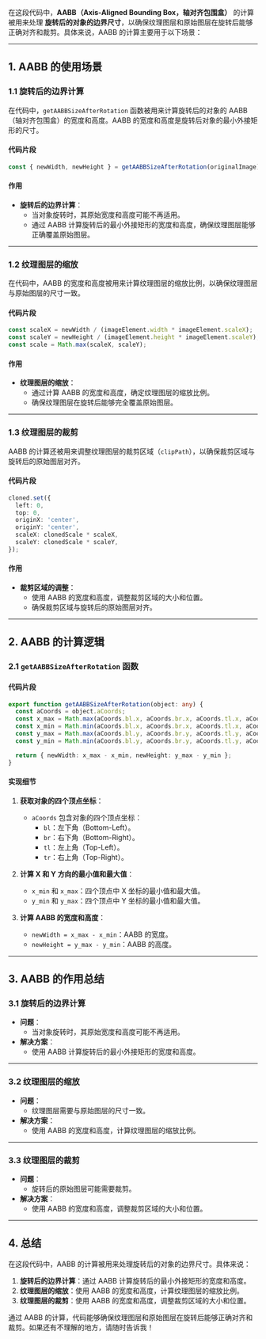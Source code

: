 在这段代码中，**AABB（Axis-Aligned Bounding Box，轴对齐包围盒）** 的计算被用来处理 **旋转后的对象的边界尺寸**，以确保纹理图层和原始图层在旋转后能够正确对齐和裁剪。具体来说，AABB 的计算主要用于以下场景：

---

## **1. AABB 的使用场景**

### **1.1 旋转后的边界计算**
在代码中，`getAABBSizeAfterRotation` 函数被用来计算旋转后的对象的 AABB（轴对齐包围盒）的宽度和高度。AABB 的宽度和高度是旋转后对象的最小外接矩形的尺寸。

#### **代码片段**
```typescript
const { newWidth, newHeight } = getAABBSizeAfterRotation(originalImage);
```

#### **作用**
- **旋转后的边界计算**：
  - 当对象旋转时，其原始宽度和高度可能不再适用。
  - 通过 AABB 计算旋转后的最小外接矩形的宽度和高度，确保纹理图层能够正确覆盖原始图层。

---

### **1.2 纹理图层的缩放**
在代码中，AABB 的宽度和高度被用来计算纹理图层的缩放比例，以确保纹理图层与原始图层的尺寸一致。

#### **代码片段**
```typescript
const scaleX = newWidth / (imageElement.width * imageElement.scaleX);
const scaleY = newHeight / (imageElement.height * imageElement.scaleY);
const scale = Math.max(scaleX, scaleY);
```

#### **作用**
- **纹理图层的缩放**：
  - 通过计算 AABB 的宽度和高度，确定纹理图层的缩放比例。
  - 确保纹理图层在旋转后能够完全覆盖原始图层。

---

### **1.3 纹理图层的裁剪**
AABB 的计算还被用来调整纹理图层的裁剪区域（`clipPath`），以确保裁剪区域与旋转后的原始图层对齐。

#### **代码片段**
```typescript
cloned.set({
  left: 0,
  top: 0,
  originX: 'center',
  originY: 'center',
  scaleX: clonedScale * scaleX,
  scaleY: clonedScale * scaleY,
});
```

#### **作用**
- **裁剪区域的调整**：
  - 使用 AABB 的宽度和高度，调整裁剪区域的大小和位置。
  - 确保裁剪区域与旋转后的原始图层对齐。

---

## **2. AABB 的计算逻辑**

### **2.1 `getAABBSizeAfterRotation` 函数**
#### **代码片段**
```typescript
export function getAABBSizeAfterRotation(object: any) {
  const aCoords = object.aCoords;
  const x_max = Math.max(aCoords.bl.x, aCoords.br.x, aCoords.tl.x, aCoords.tr.x);
  const x_min = Math.min(aCoords.bl.x, aCoords.br.x, aCoords.tl.x, aCoords.tr.x);
  const y_max = Math.max(aCoords.bl.y, aCoords.br.y, aCoords.tl.y, aCoords.tr.y);
  const y_min = Math.min(aCoords.bl.y, aCoords.br.y, aCoords.tl.y, aCoords.tr.y);

  return { newWidth: x_max - x_min, newHeight: y_max - y_min };
}
```

#### **实现细节**
1. **获取对象的四个顶点坐标**：
   - `aCoords` 包含对象的四个顶点坐标：
     - `bl`：左下角（Bottom-Left）。
     - `br`：右下角（Bottom-Right）。
     - `tl`：左上角（Top-Left）。
     - `tr`：右上角（Top-Right）。

2. **计算 X 和 Y 方向的最小值和最大值**：
   - `x_min` 和 `x_max`：四个顶点中 X 坐标的最小值和最大值。
   - `y_min` 和 `y_max`：四个顶点中 Y 坐标的最小值和最大值。

3. **计算 AABB 的宽度和高度**：
   - `newWidth = x_max - x_min`：AABB 的宽度。
   - `newHeight = y_max - y_min`：AABB 的高度。

---

## **3. AABB 的作用总结**

### **3.1 旋转后的边界计算**
- **问题**：
  - 当对象旋转时，其原始宽度和高度可能不再适用。
- **解决方案**：
  - 使用 AABB 计算旋转后的最小外接矩形的宽度和高度。

---

### **3.2 纹理图层的缩放**
- **问题**：
  - 纹理图层需要与原始图层的尺寸一致。
- **解决方案**：
  - 使用 AABB 的宽度和高度，计算纹理图层的缩放比例。

---

### **3.3 纹理图层的裁剪**
- **问题**：
  - 旋转后的原始图层可能需要裁剪。
- **解决方案**：
  - 使用 AABB 的宽度和高度，调整裁剪区域的大小和位置。

---

## **4. 总结**

在这段代码中，AABB 的计算被用来处理旋转后的对象的边界尺寸。具体来说：
1. **旋转后的边界计算**：通过 AABB 计算旋转后的最小外接矩形的宽度和高度。
2. **纹理图层的缩放**：使用 AABB 的宽度和高度，计算纹理图层的缩放比例。
3. **纹理图层的裁剪**：使用 AABB 的宽度和高度，调整裁剪区域的大小和位置。

通过 AABB 的计算，代码能够确保纹理图层和原始图层在旋转后能够正确对齐和裁剪。如果还有不理解的地方，请随时告诉我！
